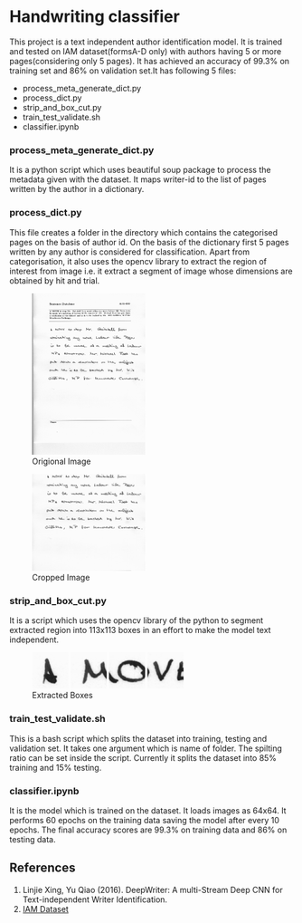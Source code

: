 # Handwriting classifier
This project is a text independent author identification model. It is trained and tested on IAM dataset(formsA-D only) with authors having 5 or more pages(considering only 5 pages). It has achieved an accuracy of 99.3% on training set and 86% on validation set.It has following 5 files:
- process_meta_generate_dict.py
- process_dict.py
- strip_and_box_cut.py
- train_test_validate.sh
- classifier.ipynb


### process_meta_generate_dict.py
It is a python script which uses beautiful soup package to process the metadata given with the dataset. It maps writer-id to the list of pages written by the author in a dictionary.


### process_dict.py
This file creates a folder in the directory which contains the categorised pages on the basis of author id. On the basis of the dictionary first 5 pages written by any author is considered for classification. Apart from categorisation, it also uses the opencv library to extract the region of interest from image i.e. it extract a segment of image whose dimensions are obtained by hit and trial.
<figure>
<img src='./example_images/origional.png' alt="Original Image" title="Original Image" width = "200"/>
<br>
<figcation>Origional Image</figcation>
</figure>
<figure>
<img src='./example_images/cropped.png' alt="Cropped Image" title="Original Image" width = "200"/>
<br>
<figcation>Cropped Image</figcation>
</figure>


### strip_and_box_cut.py
It is a script which uses the opencv library of the python to segment extracted region into 113x113 boxes in an effort to make the model text independent. 
<figure>
<img src="./example_images/strips/A.jpg" width="64" />
<img src="./example_images/strips/M.jpg" width="64" />
<img src="./example_images/strips/O.jpg" width="64" />
<img src="./example_images/strips/V.jpg" width="64" />
<br>
<figcation>Extracted Boxes</figcaption>
</figure>


### train_test_validate.sh
This is a bash script which splits the dataset into training, testing and validation set. It takes one argument which is name of folder. The spilting ratio can be set inside the script. Currently it splits the dataset into 85% training and 15% testing.


### classifier.ipynb
It is the model which is trained on the dataset. It loads images as 64x64. It performs 60 epochs on the training data saving the model after every 10 epochs. The final accuracy scores are 99.3% on training data and 86% on testing data.


## References

1. Linjie Xing, Yu Qiao (2016). DeepWriter: A multi-Stream Deep CNN for Text-independent Writer Identification.
2. [IAM Dataset](https://fki.tic.heia-fr.ch/databases/iam-handwriting-database)
